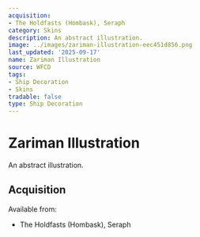 ```yaml
---
acquisition:
- The Holdfasts (Hombask), Seraph
category: Skins
description: An abstract illustration.
image: ../images/zariman-illustration-eec451d856.png
last_updated: '2025-09-17'
name: Zariman Illustration
source: WFCD
tags:
- Ship Decoration
- Skins
tradable: false
type: Ship Decoration
---
```


# Zariman Illustration

An abstract illustration.

## Acquisition

Available from:
- The Holdfasts (Hombask), Seraph


